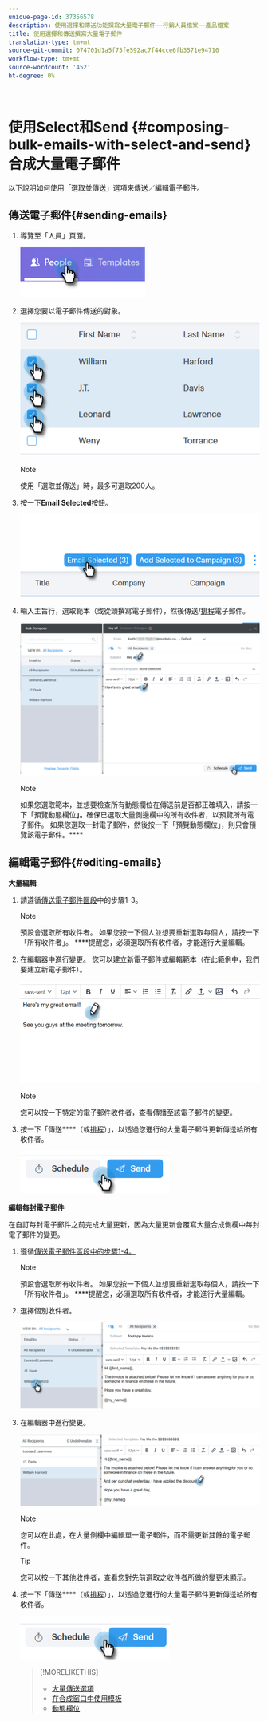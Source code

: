 ```yaml
---
unique-page-id: 37356578
description: 使用選擇和傳送功能撰寫大量電子郵件——行銷人員檔案——產品檔案
title: 使用選擇和傳送撰寫大量電子郵件
translation-type: tm+mt
source-git-commit: 074701d1a5f75fe592ac7f44cce6fb3571e94710
workflow-type: tm+mt
source-wordcount: '452'
ht-degree: 0%

---
```



# 使用Select和Send {#composing-bulk-emails-with-select-and-send}合成大量電子郵件

以下說明如何使用「選取並傳送」選項來傳送／編輯電子郵件。

## 傳送電子郵件{#sending-emails}

1. 導覽至「人員」頁面。

   ![](assets/one-2.png)

1. 選擇您要以電子郵件傳送的對象。

   ![](assets/two-2.png)

   >[!NOTE]
   >
   >使用「選取並傳送」時，最多可選取200人。

1. 按一下&#x200B;**Email Selected**&#x200B;按鈕。

   ![](assets/three-2.png)

1. 輸入主旨行，選取範本（或從頭撰寫電子郵件），然後傳送/[排程](http://docs.marketo.com/x/GAQ6Ag)電子郵件。

   ![](assets/four-2.png)

   >[!NOTE]
   >
   >如果您選取範本，並想要檢查所有動態欄位在傳送前是否都正確填入，請按一下「預覽動態欄位&#x200B;**」。**&#x200B;確保已選取大量側邊欄中的所有收件者，以預覽所有電子郵件。 如果您選取一封電子郵件，然後按一下「預覽動態欄位」，則只會預覽該電子郵件。****

## 編輯電子郵件{#editing-emails}

**大量編輯**

1. 請遵循[傳送電子郵件區段](http://docs.marketo.com/display/DOCS/Composing+Bulk+Emails+with+Select+and+Send#ComposingBulkEmailswithSelectandSend-SendingEmails)中的步驟1-3。

   >[!NOTE]
   >
   >預設會選取所有收件者。 如果您按一下個人並想要重新選取每個人，請按一下「所有收件者」。 ****&#x200B;提醒您，必須選取所有收件者，才能進行大量編輯。

1. 在編輯器中進行變更。 您可以建立新電子郵件或編輯範本（在此範例中，我們要建立新電子郵件）。

   ![](assets/bulk-three.png)

   >[!NOTE]
   >
   >您可以按一下特定的電子郵件收件者，查看傳播至該電子郵件的變更。

1. 按一下「傳送&#x200B;****（或[排程](http://docs.marketo.com/x/GAQ6Ag)）」，以透過您進行的大量電子郵件更新傳送給所有收件者。

   ![](assets/bulk-four.png)

**編輯每封電子郵件**

在自訂每封電子郵件之前完成大量更新，因為大量更新會覆寫大量合成側欄中每封電子郵件的變更。

1. 遵循[傳送電子郵件區段中的步驟1-4。](http://docs.marketo.com/display/DOCS/Composing+Bulk+Emails+with+Select+and+Send#ComposingBulkEmailswithSelectandSend-SendingEmails)

   >[!NOTE]
   >
   >預設會選取所有收件者。 如果您按一下個人並想要重新選取每個人，請按一下「所有收件者」。 ****&#x200B;提醒您，必須選取所有收件者，才能進行大量編輯。

1. 選擇個別收件者。

   ![](assets/each-two.png)

1. 在編輯器中進行變更。

   ![](assets/each-three.png)

   >[!NOTE]
   >
   >您可以在此處，在大量側欄中編輯單一電子郵件，而不需更新其餘的電子郵件。

   >[!TIP]
   >
   >您可以按一下其他收件者，查看您對先前選取之收件者所做的變更未顯示。

1. 按一下「傳送&#x200B;****（或[排程](http://docs.marketo.com/x/GAQ6Ag)）」，以透過您進行的大量電子郵件更新傳送給所有收件者。

   ![](assets/each-four.png)

   >[!MORELIKETHIS]
   >
   >
   >    
   >    
   >    * [大量傳送選項](http://docs.marketo.com/x/HwQ6Ag)
   >    * [在合成窗口中使用模板](http://docs.marketo.com/x/MQQ6Ag)
   >    * [動態欄位](http://docs.marketo.com/x/wwDb)


